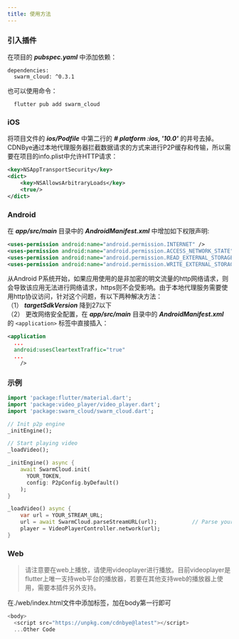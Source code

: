 ```yaml
---
title: 使用方法
---
```


### 引入插件
在项目的 ***pubspec.yaml*** 中添加依赖：
```
dependencies:
  swarm_cloud: ^0.3.1
```

也可以使用命令：
```
  flutter pub add swarm_cloud
```

### iOS

将项目文件的 ***ios/Podfile*** 中第二行的 ***# platform :ios, '10.0'*** 的井号去掉。
<br>
CDNBye通过本地代理服务器拦截数据请求的方式来进行P2P缓存和传输，所以需要在项目的info.plist中允许HTTP请求：

```xml
<key>NSAppTransportSecurity</key>
<dict>
    <key>NSAllowsArbitraryLoads</key>
    <true/>
</dict>
```

### Android
在 ***app/src/main*** 目录中的 ***AndroidManifest.xml*** 中增加如下权限声明:
```xml
<uses-permission android:name="android.permission.INTERNET" />
<uses-permission android:name="android.permission.ACCESS_NETWORK_STATE" />
<uses-permission android:name="android.permission.READ_EXTERNAL_STORAGE" />
<uses-permission android:name="android.permission.WRITE_EXTERNAL_STORAGE" />
```
从Android P系统开始，如果应用使用的是非加密的明文流量的http网络请求，则会导致该应用无法进行网络请求，https则不会受影响。由于本地代理服务需要使用http协议访问，针对这个问题，有以下两种解决方法：
<br>
（1） ***targetSdkVersion*** 降到27以下
<br>
（2） 更改网络安全配置，在 ***app/src/main*** 目录中的 ***AndroidManifest.xml*** 的 `<application>` 标签中直接插入：
```xml
<application
  ...
  android:usesCleartextTraffic="true"
  ...
    />
```

### 示例
```dart
import 'package:flutter/material.dart';
import 'package:video_player/video_player.dart';
import 'package:swarm_cloud/swarm_cloud.dart';

// Init p2p engine
_initEngine();

// Start playing video
_loadVideo();

_initEngine() async {
    await SwarmCloud.init(
      YOUR_TOKEN,
      config: P2pConfig.byDefault()
    );
}

_loadVideo() async {
    var url = YOUR_STREAM_URL;
    url = await SwarmCloud.parseStreamURL(url);           // Parse your stream url
    player = VideoPlayerController.network(url);
}
```

### Web

> 请注意要在web上播放，请使用videoplayer进行播放。目前videoplayer是flutter上唯一支持web平台的播放器，若要在其他支持web的播放器上使用，需要本插件另外支持。

在./web/index.html文件中添加标签，加在body第一行即可
```javascript
<body>
  <script src="https://unpkg.com/cdnbye@latest"></script>
  ...Other Code
```
